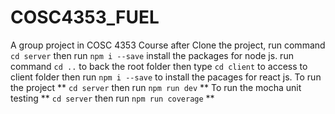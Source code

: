 # COSC4353_FUEL
A group project in COSC 4353 Course
after Clone the project, run command `cd server` then run `npm i --save` install the packages for node js.
run command `cd ..` to back the root folder then type `cd client` to access to client folder then run `npm i --save` to install the pacages for react js.
To run the project
** `cd server` then run `npm run dev` ** 
To run the mocha unit testing
** `cd server` then run `npm run coverage` **

